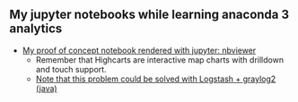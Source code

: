 ## My jupyter notebooks while learning anaconda 3 analytics

- [My proof of concept notebook rendered with jupyter: nbviewer](http://nbviewer.ipython.org/github/inafev/anacondalearning/blob/master/Data_mining_with_Anaconda_proof_of_concept.ipynb)
  - Remember that Highcarts are interactive map charts with drilldown and touch support. 
  - [Note that this problem could be solved with Logstash + graylog2 (java)](http://jpmens.net/2012/08/06/my-logstash-and-graylog2-notes/)
